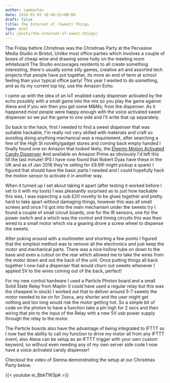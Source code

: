 ```yaml
---
author: sammachin
date: 2016-01-03 18:48:51+00:00
draft: false
title: The Internet of (Sweet) Things
type: post
url: /posts/the-internet-of-sweet-things/
---
```


The Friday before Christmas was the Christmas Party at the Pervasive Media Studio in Bristol, Unlike most office parties which involves a couple of boxes of cheap wine and drawing some holly on the meeting room whiteboard The Studio encourages residents to all create something interesting, there's usually some silly games, creative art and assorted tech projects that people have put together, its more an end of term at school feeling than your typical office party! This year I wanted to do something, and as its my current top toy, use the Amazon Echo. 

I came up with the idea of an IoT enabled candy dispenser activated by the echo possibly with a small game into the mix so you play the game against Alexa and if you win then you get some M&Ms; from the dispenser. As it happened most people were happy enough with the voice activated sweet dispenser so we put the game to one side and I'll write that up separately.

So back to the hack, first I needed to find a sweet dispenser that was suitable hackable, I'm really not very skilled with materials and craft so avoiding doing anything mechanical was a requirement, after searching a few of the High St novelty/gadget stores and coming back empty handed I finally found one on Amazon that looked likely, the [Elgento Motion Activated Candy Dispenser](http://www.elgento.co.uk/automatic-candy-dispenser.html) And available on Amazon Prime as obviously I'd left this till the last minute! (PS I have now found that Robert Dyas have these in the UK and as of Jan 2016 they're selling for £9.99! might pickup a spare) I figured that should have the basic parts I needed and I could hopefully hack the motion sensor to activate it in another way.

When it turned up I set about taking it apart (after testing it worked before I set to it with my tools) I was pleasantly surprised as to just how hackable this was, I was expecting a sub £20 novelty to be glues together and pretty hard to take apart without damaging things, however this was all small screws and once I'd got into the main mechanism under the sweets try I found a couple of small circuit boards, one for the IR sensors, one for the power switch and a which was the control and timing circuits this was then wired to a small motor which via a gearing drove a screw wheel to dispense the sweets. 

After poking around with a multimeter and shorting a few points I figured that the simplest method was to remove all the electronics and just keep the motor and mechanical parts. There was a nice hollow tube on down to the base and even a cutout on the rear which allowed me to take the wires from the motor down and out the back of the unit. Once putting things all back together I now had a dispenser that would churn out sweets whenever I applied 5V to the wires coming out of the back, perfect!

For my new control hardware I used a Particle Photon board and a small Solid State Relay from Maplin (I could have used a regular relay but this was the cheapest in stock) I worked out that to deliver around 5-7 sweets the motor needed to be on for 2secs, any shorter and the user might get nothing and too long would risk the motor getting hot. So a simple bit of code on the photon to have a function take a pin high for 2 secs and then wiring that pin to the input of the Relay with a new 5V usb power supply through the relay to the motor. 

The Particle boards also have the advantage of being integrated to IFTTT so I now had the ability to call my function to drive my motor all from any IFTTT event, also Alexa can be setup as an IFTTT trigger with your own custom keyword, so without even needing any of my own server side code I now have a voice activated candy dispenser!

Checkout the video of Sienna demonstrating the setup at our Christmas Party below.

{{< youtube ei_BbkTW3pA >}}
